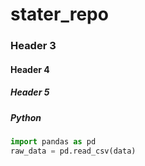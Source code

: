 # stater_repo

### Header 3
#### Header 4
##### Header 5

##### Python

``` python 
import pandas as pd
raw_data = pd.read_csv(data)
